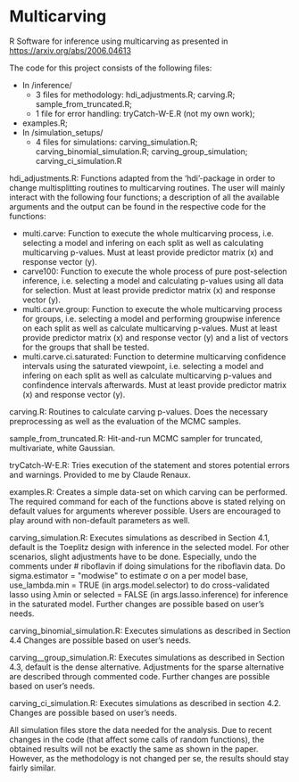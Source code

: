 # Multicarving
R Software for inference using multicarving as presented in https://arxiv.org/abs/2006.04613

The code for this project consists of the following files: 
 - In /inference/  
   - 3 files for methodology: hdi_adjustments.R; carving.R; sample_from_truncated.R;   
   - 1 file for error handling: tryCatch-W-E.R (not my own work);  
 - examples.R;
 - In /simulation_setups/  
   - 4 files for simulations: carving_simulation.R; carving_binomial_simulation.R; carving_group_simulation; carving_ci_simulation.R


hdi_adjustments.R: Functions adapted from the ‘hdi’-package in order to change multisplitting routines to multicarving routines. The user will mainly interact with the following four functions; a description of all the available arguments and the output can be found in the respective code for the functions:
   - multi.carve: Function to execute the whole multicarving process, i.e. selecting a model and infering on each split as well as calculating multicarving p-values. Must at         least provide predictor matrix (x) and response vector (y).
   - carve100: Function to execute the whole process of pure post-selection inference, i.e. selecting a model and calculating p-values using all data for selection. Must at       least provide predictor matrix (x) and response vector (y).
   - multi.carve.group: Function to execute the whole multicarving process for groups, i.e. selecting a model and performing groupwise inference on each split as well as           calculate multicarving p-values. Must at least provide predictor matrix (x) and response vector (y) and a list of vectors for the groups that shall be tested.
   - multi.carve.ci.saturated: Function to determine multicarving confidence intervals using the saturated viewpoint, i.e. selecting a model and infering on each split as         well as calculate multicarving p-values and confindence intervals afterwards. Must at least provide predictor matrix (x) and response vector (y).
  
carving.R: Routines to calculate carving p-values. Does the necessary preprocessing as well as the evaluation of the MCMC samples. 

sample_from_truncated.R: Hit-and-run MCMC sampler for truncated, multivariate, white Gaussian.

tryCatch-W-E.R: Tries execution of the statement and stores potential errors and warnings. Provided to me by Claude Renaux.

examples.R: Creates a simple data-set on which carving can be performed. The required command for each of the functions above is stated relying on default values for arguments wherever possible. Users are encouraged to play around with non-default parameters as well. 

carving_simulation.R: Executes simulations as described in Section 4.1, default is the Toeplitz design with inference in the selected model. For other scenarios, slight adjustments have to be done. Especially, undo the comments under # riboflavin if doing simulations for the riboflavin data. Do sigma.estimator = "modwise" to estimate σ on a per model base, use_lambda.min = TRUE (in args.model.selector) to do cross-validated lasso using λmin or selected = FALSE (in args.lasso.inference) for inference in the saturated model. Further changes are possible based on user’s needs.

carving_binomial_simulation.R: Executes simulations as described in Section 4.4 Changes are possible based on user’s needs.

carving__group_simulation.R: Executes simulations as described in Section 4.3, default is the dense alternative. Adjustments for the sparse alternative are described through commented code. Further changes are possible based on user’s needs.

carving_ci_simulation.R: Executes simulations as described in section 4.2. Changes are possible based on user’s needs.

All simulation files store the data needed for the analysis. Due to recent changes in the code (that affect some calls of random functions), the obtained results will not be exactly the same as shown in the paper. However, as the methodology is not changed per se, the results should stay fairly similar.


